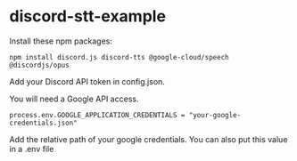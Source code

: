 # discord-stt-example

Install these npm packages:
```
npm install discord.js discord-tts @google-cloud/speech @discordjs/opus
```
Add your Discord API token in config.json. 

You will need a Google API access.
```
process.env.GOOGLE_APPLICATION_CREDENTIALS = "your-google-credentials.json"
```
Add the relative path of your google credentials.
You can also put this value in a .env file
